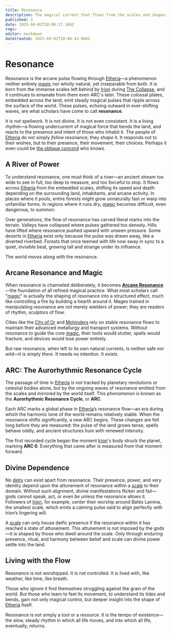 ```yaml
---
title: Resonance
description: The magical current that flows from the scales and shapes Etheria.
published: 1
date: 2025-04-02T20:00:17.168Z
tags: 
editor: markdown
dateCreated: 2025-04-02T18:48:43.068Z
---
```


# Resonance

Resonance is the arcane pulse flowing through [Etheria](/etheria.md)—a phenomenon neither entirely [magic](/structure/mechanic/magic.md) nor wholly natural, yet inseparable from both. It is born from the immense scales left behind by [Irion](/being/deity/irion.md) during [The Collapse](/structure/chronological/event/the-collapse.md), and it continues to emanate from them even ARC's later. These colossal plates, embedded across the land, emit steady magical pulses that ripple across the surface of the world. These pulses, echoing outward in ever-shifting waves, are what scholars have come to call **resonance**.

It is not spellwork. It is not divine. It is not even consistent. It is a living rhythm—a flowing undercurrent of magical force that bends the land, and reacts to the presence and intent of those who inhabit it. The people of [Etheria](/etheria.md) do not simply *follow* resonance; they *shape* it. It responds not to their wishes, but to their presence, their movement, their choices. Perhaps it even could be [the oblique concord](/structure/social/factions/the-oblique-concord) who knows.

## A River of Power

To understand resonance, one must think of a river—an ancient stream too wide to see in full, too deep to measure, and too forceful to stop. It flows across [Etheria](/etheria.md) from the embedded scales, shifting its speed and depth depending on the surrounding land, inhabitants, and arcane activity. In places where it pools, entire forests might grow unnaturally fast or warp into unfamiliar forms. In regions where it runs dry, [magic](/structure/mechanic/magic.md) becomes difficult, even dangerous, to summon.

Over generations, the flow of resonance has carved literal marks into the terrain. Valleys have collapsed where pulses gathered too densely. Hills have lifted where resonance pushed upward with unseen pressure. Some deserts in [Etheria](/etheria.md) exist only because the pulse was drawn away, like a diverted riverbed. Forests that once teemed with life now sway in sync to a quiet, invisible beat, growing tall and strange under its influence.

The world *moves along* with the resonance.

## Arcane Resonance and Magic

When resonance is channeled deliberately, it becomes **[Arcane Resonance](/class/sorcerer/subclass/arcane-resonance.md)**—the foundation of all refined magical practice. What most scholars call "[magic](/structure/mechanic/magic.md)" is actually the shaping of resonance into a structured effect, much like controlling a fire by building a hearth around it. Mages trained in manipulating resonance are not merely wielders of power; they are readers of rhythm, sculptors of flow.

Cities like the [City of Or](/location/settlement/city/city-of-or.md) and [Mohinders](/location/settlement/city/mohinders.md) rely on stable resonance flows to maintain their advanced metallurgy and transport systems. Without resonance to guide the core [magic](/structure/mechanic/magic.md), their tools would stutter, spells would fracture, and devices would lose power entirely.

But raw resonance, when left to its own natural currents, is neither safe nor wild—it is simply *there*. It needs no intention. It *exists*.

## ARC: The Aurorhythmic Resonance Cycle

The passage of time in [Etheria](/etheria.md) is not tracked by planetary revolutions or celestial bodies alone, but by the ongoing waves of resonance emitted from the scales and mirrored by the world itself. This phenomenon is known as the **Aurorhythmic Resonance Cycle**, or **ARC**.

Each ARC marks a global phase in [Etheria](/etheria.md)’s resonance flow—an era during which the harmonic tone of the world remains relatively stable. When the resonance shifts significantly, a new ARC begins. These changes are felt long before they are measured: the pulse of the land grows tense, spells behave oddly, and ancient structures hum with renewed intensity.

The first recorded cycle began the moment [Irion](/being/deity/irion.md)'s body struck the planet, marking **ARC 0**. Everything that came after is measured from that moment forward.

## Divine Dependence

No [deity](/structure/mechanic/deity.md) can exist apart from resonance. Their presence, power, and very identity depend upon the attunement of resonance within a [scale](/location/scale.md) to their domain. Without such alignment, divine manifestations flicker and fail—gods cannot speak, act, or even *be* unless the resonance allows it. Followers of [Irion](/being/deity/irion.md), for example, center their worship around Batès Lamina, the smallest scale, which emits a calming pulse said to align perfectly with Irion’s lingering will.

A [scale](/location/scale.md) can only house deific presence if the resonance within it has reached a state of attunement. This attunement is not imposed by the gods—it is shaped by those who dwell around the scale. Only through enduring presence, ritual, and harmony between belief and scale can divine power settle into the land.

## Living with the Flow

Resonance is not worshipped. It is not controlled. It is lived with, like weather, like time, like breath.

Those who ignore it find themselves struggling against the grain of the world. But those who learn to feel its movement, to understand its tides and bends, gain not only magical control, but deeper insight into the shape of [Etheria](/etheria.md) itself.

Resonance is not simply a tool or a resource. It is the tempo of existence—the slow, steady rhythm in which all life moves, and into which all life, eventually, returns.
